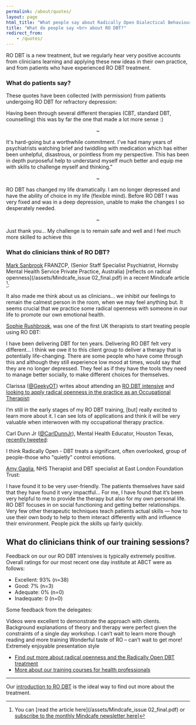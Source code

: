 ```yaml
---
permalink: /about/quotes/
layout: page
html_title: "What people say about Radically Open Dialectical Behaviour Therapy"
title: "What do people say <br> about RO DBT?"
redirect_from:
    - /quotes/
---
```


RO DBT is a new treatment, but we regularly hear very positive accounts from clinicians learning and applying these new ideas in their own practice, and from patients who have experienced RO DBT treatment.


### What do patients say?

These quotes have been collected (with permission) from patients undergoing RO DBT for refractory depression:

<quote>Having been through several different therapies (CBT, standard DBT, counselling) this was by far the one that made a lot more sense :)</quote>

<center>~</center>


<quote>It's hard-going but a worthwhile commitment. I've had many years of psychiatrists watching brief  and twiddling with medication which has either been unhelpful, disastrous, or pointless from my perspective. This has been in depth purposeful help to understand myself much better and equip me with skills to challenge myself and thinking.”</quote>

<center>~</center>

<quote>RO DBT has changed my life dramatically. I am no longer depressed and have the ability of choice in my life (flexible mind). Before RO DBT I was very fixed and was in a deep depression, unable to make the changes I so desperately needed.</quote>

<center>~</center>

<quote>Just thank you… My challenge is to remain safe and well and I feel much more skilled to achieve this</quote>





### What do clinicians think of RO DBT?

[Mark Sanbrook](http://www.aushealthpages.com.au/psychiatry-related/psychiatry/sanbrook-mark) FRANZCP, (Senior Staff Specialist Psychiatrist, Hornsby Mental Health Service Private Practice, Australia) [reflects on radical openness](/assets/Mindcafe_issue 02_final.pdf) in a recent Mindcafe article [^subs]:

<quote>It also made me think about us as clinicians... we inhibit our feelings to remain the calmest person in the room, when we may feel anything but. It seems crucial that we practice some radical openness with someone in our life to promote our own emotional health.</quote>

[^subs]: You can [read the article here](/assets/Mindcafe_issue 02_final.pdf) or [subscribe to the monthly Mindcafe newsletter here](http://mindcafe.com.au)]

[Sophie Rushbrook](http://uk.linkedin.com/pub/sophie-rushbrook/18/82/516), was one of the first UK therapists to start treating people using RO DBT:

<quote>I have been delivering DBT for ten years. Delivering RO DBT felt very different... I think we owe it to this client group to deliver a therapy that is potentially life-changing. There are some people who have come through this and although they still experience low mood at times, would say that they are no longer depressed. They feel as if they have the tools they need to manage better socially, to make different choices for themselves.</quote>



Clarissa ([@GeekyOT](https://twitter.com/GeekyOT)) writes about attending an [RO DBT intensive](/training/intensive/) and [looking to apply radical openness in the practice as an Occupational Therapist](http://shamelessotgeek.wordpress.com/2014/07/06/discovering-radically-open-dialectical-behaviour-therapy-ro-dbt/):

<quote>I’m still in the early stages of my RO DBT training, [but] really excited to learn more about it. I can see lots of applications and think it will be very valuable when interwoven with my occupational therapy practice.</quote>



Carl Dunn Jr ([@CarlDunnJr](https://twitter.com/CarlDunnJr)), Mental Health Educator, Houston Texas, [recently tweeted](https://twitter.com/CarlDunnJr/status/485115757203054593):

<quote>I think Radically Open - DBT treats a significant, often overlooked, group of people-those who "quietly" control emotions.</quote>



[Amy Gaglia](http://uk.linkedin.com/pub/amy-gaglia/61/513/835), NHS Therapist and DBT specialist at East London Foundation Trust:

<quote>I have found it to be very user-friendly. The patients themselves have said that they have found it very impactful... For me, I have found that it’s been very helpful to me to provide the therapy but also for my own personal life. RO DBT focuses in on social functioning and getting better relationships. Very few other therapeutic techniques teach patients actual skills — how to use their own body to help to them interact differently with and influence their environment. People pick the skills up fairly quickly.</quote>



## What do clinicians think of our training sessions?


Feedback on our our RO DBT intensives is typically extremely positive. Overall ratings for our most recent one day institute at ABCT were as follows:

- Excellent: 93% (n=38) 
- Good: 7% (n=3) 
- Adequate: 0% (n=0) 
- Inadequate: 0 (n=0)

Some feedback from the delegates:

<quote>
Videos were excellent to demonstrate the approach with clients. Background explanations of theory and therapy were perfect given the constraints of  a single day workshop. I can’t wait to learn more though reading and more training
</quote>

<quote>
Wonderful taste of RO – can’t wait to get more!
</quote>

<quote>
	Extremely enjoyable presentation style
</quote>

- [Find out more about radical openness and the Radically Open DBT treatment](/about/)
- [More about our training courses for health professionals](/professionals/)








------------------------------------

Our [introduction to RO DBT](/training/introduction.html) is the ideal way to find out more about the treatment.
